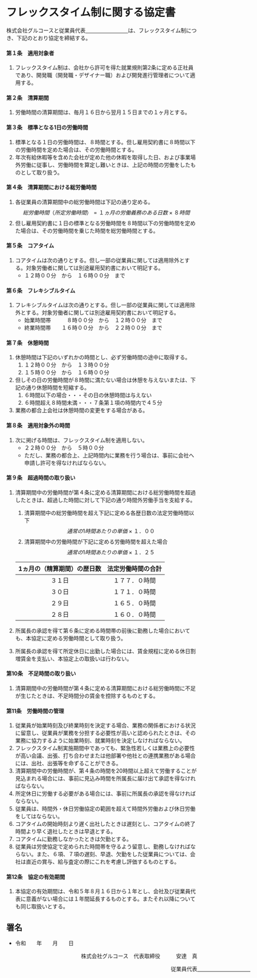 <link rel='stylesheet' href='style.css'>

# フレックスタイム制に関する協定書
株式会社グルコースと従業員代表<u>　　　　　　　　</u>は、フレックスタイム制につき、下記のとおり協定を締結する。

#### 第１条　適用対象者
1. フレックスタイム制は、会社から許可を得た就業規則第2条に定める正社員であり、開発職（開発職・デザイナー職）および開発進行管理者について適用する。

#### 第２条　清算期間
1. 労働時間の清算期間は、毎月１６日から翌月１５日までの１ヶ月とする。

#### 第３条　標準となる1日の労働時間
1. 標準となる１日の労働時間は、８時間とする。但し雇用契約書に８時間以下の労働時間を定めた場合は、その労働時間とする。
2. 年次有給休暇等を含めた会社が定めた他の休暇を取得した日、および事業場外労働に従事し、労働時間を算定し難いときは、上記の時間の労働をしたものとして取り扱う。

#### 第４条　清算期間における総労働時間
1. 各従業員の清算期間中の総労働時間は下記の通り定める。
    $$総労働時間（所定労働時間） = １ヵ月の労働義務のある日数 \times ８時間$$
2. 但し雇用契約書に１日の標準となる労働時間を８時間以下の労働時間を定めた場合は、その労働時間を乗じた時間を総労働時間とする。

#### 第５条　コアタイム
1. コアタイムは次の通りとする。但し一部の従業員に関しては適用除外とする。対象労働者に関しては別途雇用契約書において明記する。
    * １２時００分　から　１６時００分　まで

#### 第６条　フレキシブルタイム
1. フレキシブルタイムは次の通りとする。但し一部の従業員に関しては適用除外とする。対象労働者に関しては別途雇用契約書において明記する。
    * 始業時間帯　　　８時００分　から　１２時００分　まで
    * 終業時間帯　　１６時００分　から　２２時００分　まで

#### 第７条　休憩時間
1. 休憩時間は下記のいずれかの時間とし、必ず労働時間の途中に取得する。
    1. １２時００分　から　１３時００分
    2. １５時００分　から　１６時００分
2. 但しその日の労働時間が８時間に満たない場合は休憩を与えないまたは、下記の通り休憩時間を短縮する。
    1. ６時間以下の場合・・・その日の休憩時間は与えない
    2. ６時間超え８時間未満・・・７条第１項の時間内で４５分
3. 業務の都合上会社は休憩時間の変更をする場合がある。

#### 第８条　適用対象外の時間
1. 次に掲げる時間は、フレックスタイム制を適用しない。
    * ２２時００分　から　５時００分
    * ただし、業務の都合上、上記時間内に業務を行う場合は、事前に会社へ申請し許可を得なければならない。

#### 第９条　超過時間の取り扱い
1. 清算期間中の労働時間が第４条に定める清算期間における総労働時間を超過したときは、超過した時間に対して下記の通り時間外労働手当を支給する。
    1. 清算期間中の総労働時間を超え下記に定める各歴日数の法定労働時間以下
        $$通常の1時間あたりの単価 \times １．００$$
    2. 清算期間中の労働時間が下記に定める労働時間を超えた場合
        $$通常の1時間あたりの単価 \times １．２５$$
        
    |1ヵ月の（精算期間）の歴日数|法定労働時間の合計|
    |:---:|:---:|
    |３１日|１７７．０時間|
    |３０日|１７１．０時間|
    |２９日|１６５．０時間|
    |２８日|１６０．０時間|
2. 所属長の承認を得て第６条に定める時間帯の前後に勤務した場合においても、本協定に定める労働時間として取り扱う。
2. 所属長の承認を得て所定休日に出勤した場合には、賃金規程に定める休日割増賃金を支払い、本協定上の取扱いは行わない。

#### 第10条　不足時間の取り扱い
1. 清算期間中の労働時間が第４条に定める清算期間における総労働時間に不足が生じたときは、不足時間分の賃金を控除するものとする。

#### 第11条　労働時間の管理
1. 従業員が始業時刻及び終業時刻を決定する場合、業務の関係者における状況に留意し、従業員が業務を分担する必要性が高いと認められたときは、その業務に協力するように始業時刻、就業時刻を決定しなければならない。
2. フレックスタイム制実施期間中であっても、緊急性若しくは業務上の必要性が高い会議、出張、打ち合わせまたは他部署や他社との連携業務がある場合には、出社、出張等を命ずることができる。
3. 清算期間中の労働時間が、第４条の時間を20時間以上超えて労働することが見込まれる場合には、事前に見込み時間を所属長に届け出て承認を得なければならない。
4. 所定休日に労働する必要がある場合には、事前に所属長の承認を得なければならない。
5. 従業員は、時間外・休日労働協定の範囲を超えて時間外労働および休日労働をしてはならない。
6. コアタイムの開始時刻より遅く出社したときは遅刻とし、コアタイムの終了時間より早く退社したときは早退とする。
7. コアタイムに勤務しなかったときは欠勤とする。
8. 従業員は労使協定で定められた時間帯を守るよう留意し、勤務しなければならない。また、６項、７項の遅刻、早退、欠勤をした従業員については、会社は直近の賞与、給与査定の際にこれを考慮し評価するものとする。

#### 第12条　協定の有効期間
1. 本協定の有効期間は、令和５年８月１６日から１年とし、会社及び従業員代表に意義がない場合には１年間延長するものとする。またそれ以降についても同じ取扱いとする。


## 署名
* 令和　　年　　月　　日
<div style='text-align: right'>
<p>株式会社グルコース　代表取締役　　　安達　真　　　</p>
<p>従業員代表<u>　　　　　　　　　　</u></p>
</div>
